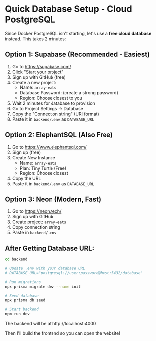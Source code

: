 # Quick Database Setup - Cloud PostgreSQL

Since Docker PostgreSQL isn't starting, let's use a **free cloud database** instead. This takes 2 minutes:

## Option 1: Supabase (Recommended - Easiest)

1. Go to https://supabase.com/
2. Click "Start your project"
3. Sign up with GitHub (free)
4. Create a new project:
   - Name: `array-eats`
   - Database Password: (create a strong password)
   - Region: Choose closest to you
5. Wait 2 minutes for database to provision
6. Go to Project Settings → Database
7. Copy the "Connection string" (URI format)
8. Paste it in `backend/.env` as `DATABASE_URL`

## Option 2: ElephantSQL (Also Free)

1. Go to https://www.elephantsql.com/
2. Sign up (free)
3. Create New Instance
   - Name: `array-eats`
   - Plan: Tiny Turtle (Free)
   - Region: Choose closest
4. Copy the URL
5. Paste it in `backend/.env` as `DATABASE_URL`

## Option 3: Neon (Modern, Fast)

1. Go to https://neon.tech/
2. Sign up with GitHub
3. Create project: `array-eats`
4. Copy connection string
5. Paste in `backend/.env`

## After Getting Database URL:

```bash
cd backend

# Update .env with your database URL
# DATABASE_URL="postgresql://user:password@host:5432/database"

# Run migrations
npx prisma migrate dev --name init

# Seed database
npx prisma db seed

# Start backend
npm run dev
```

The backend will be at http://localhost:4000

Then I'll build the frontend so you can open the website!
